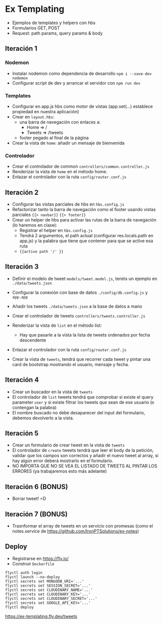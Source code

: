 # Ex Templating

- Ejemplos de templates y helpers con hbs
- Formularios GET, POST
- Request: path params, query params & body

##  Iteración 1
### Nodemon
- Instalar nodemon como dependencia de desarrollo `npm i --save-dev nodemon`
- Configurar script de dev y arrancar el servidor con `npm run dev`

### Templates
- Configurar en app.js hbs como motor de vistas (app.set(...) establece propiedad en nuestra aplicación)
- Crear en `layout.hbs`:
  - una barra de navegación con enlaces a:
    - Home => /
    - Tweets => /tweets
  - footer pegado al final de la página
- Crear la vista de `home`: añadir un mensaje de bienvenida

### Controlador
- Crear el controlador de common `controllers/common.controller.js`
- Renderizar la vista de `home` en el método home.
- Enlazar el controlador con la ruta `config/router.conf.js`

##  Iteración 2
- Configurar las vistas parciales de hbs en `hbs.config.js`
- Refactorizar tanto la barra de navegación como el footer usando vistas parciales `{{> navbar}}` `{{> footer}}`
- Crear un helper de hbs para activar las rutas de la barra de navegación (lo haremos en clase):
  - Registrar el helper en `hbs.config.js`
  - Tendrá 2 argumentos, el path actual (configurar res.locals.path en app.js) y la palabra que tiene que contener para que se active esa ruta
  - `{{active path '/' }}`


## Iteración 3

- Definir el modelo de tweet `models/tweet.model.js`, tenéis un ejemplo en `./data/tweets.json`
- Configurar la conexión con base de datos `./config/db.config.js` y `app.app`
- Añadir los tweets `./data/tweets.json` a la base de datos a mano

- Crear el controlador de tweets `controllers/tweets.controller.js`
- Renderizar la vista de `list` en el método list:
  - Hay que pasarle a la vista la lista de tweets ordenados por fecha descendente
- Enlazar el controlador con la ruta `config/router.conf.js`
- Crear la vista de `tweets`, tendrá que recorrer cada tweet y pintar una card de bootstrap mostrando el usuario, mensaje  y fecha.

## Iteración 4

- Crear un buscador en la vista de `tweets`
- El controlador de `list` tweets tendrá que comprobar si existe el query parameter `user` y si existe filtrar los tweets que sean de ese usuario (o contengan la palabra)
- El nombre buscado no debe desaparecer del input del formulario, debemos devolverlo a la vista.


## Iteración 5

- Crear un formulario de crear tweet en la vista de `tweets`
- El controlador de `create` tweets tendrá que leer el body de la petición, validar que los campos son correctos y añadir el nuevo tweet al array, si hay algún error deberá mostrarlo en el formulario.
- NO IMPORTA QUE NO SE VEA EL LISTADO DE TWEETS AL PINTAR LOS ERRORES (ya trabajaremos esto más adelante)


## Iteración 6 (BONUS)
- Borrar tweet! =D

## Iteración 7 (BONUS)
- Trasnformar el array de tweets en un servicio con promesas (como el notes.service de https://github.com/IronPTSolutions/ex-notes)


## Deploy

- Registrarse en https://fly.io/
- Construir `Dockerfile`
```
flyctl auth login
flyctl launch --no-deploy
flyctl secrets set MONGODB_URI='...'
flyctl secrets set SESSION_SECRET='...'
flyctl secrets set CLOUDINARY_NAME='...'
flyctl secrets set CLOUDINARY_KEY='...'
flyctl secrets set CLOUDINARY_SECRET='...'
flyctl secrets set GOOGLE_API_KEY='...'
flyctl deploy
```

https://ex-templating.fly.dev/tweets